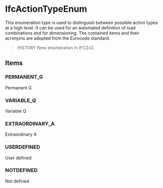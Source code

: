 # IfcActionTypeEnum

This enumeration type is used to distinguish between possible action types at a high level. It can be used for an automated definition of load combinations and for dimensioning. The contained items and their acronyms are adopted from the Eurocode standard.
<!-- end of short definition -->

> HISTORY New enumeration in IFC2x2.

## Items

### PERMANENT_G
Permanent G

### VARIABLE_Q
Variable Q

### EXTRAORDINARY_A
Extraordinary A

### USERDEFINED
User defined

### NOTDEFINED
Not defined
